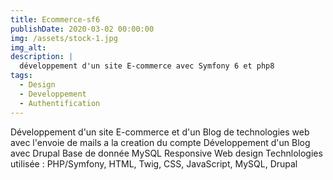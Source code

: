 ```yaml
---
title: Ecommerce-sf6
publishDate: 2020-03-02 00:00:00
img: /assets/stock-1.jpg
img_alt:
description: |
  développement d'un site E-commerce avec Symfony 6 et php8
tags:
  - Design
  - Developpement
  - Authentification
---
```


Développement d'un site E-commerce et d'un Blog de technologies web avec l'envoie de mails a la creation du compte Développement d'un Blog avec Drupal
Base de donnée MySQL
Responsive Web design
Technlologies utilisée :
PHP/Symfony, HTML, Twig, CSS, JavaScript, MySQL, Drupal